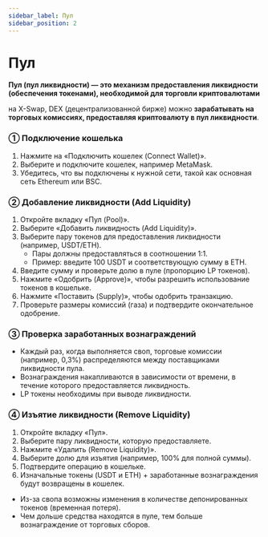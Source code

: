 ```yaml
---
sidebar_label: Пул
sidebar_position: 2
---
```


# Пул

**Пул (пул ликвидности) — это механизм предоставления ликвидности (обеспечения токенами), необходимой для торговли криптовалютами**

на X-Swap, DEX (децентрализованной бирже) можно **зарабатывать на торговых комиссиях, предоставляя криптовалюту в пул ликвидности**.

### **① Подключение кошелька**

1. Нажмите на «Подключить кошелек (Connect Wallet)».
2. Выберите и подключите кошелек, например MetaMask.
3. Убедитесь, что вы подключены к нужной сети, такой как основная сеть Ethereum или BSC.

### **② Добавление ликвидности (Add Liquidity)**

1. Откройте вкладку «Пул (Pool)».
2. Выберите «Добавить ликвидность (Add Liquidity)».
3. Выберите пару токенов для предоставления ликвидности (например, USDT/ETH).
    - Пары должны предоставляться в соотношении 1:1.
    - Пример: введите 100 USDT и соответствующую сумму в ETH.
4. Введите сумму и проверьте долю в пуле (пропорцию LP токенов).
5. Нажмите «Одобрить (Approve)», чтобы разрешить использование токенов в кошельке.
6. Нажмите «Поставить (Supply)», чтобы одобрить транзакцию.
7. Проверьте размеры комиссий (газа) и подтвердите окончательное одобрение.

### **③ Проверка заработанных вознаграждений**

- Каждый раз, когда выполняется своп, торговые комиссии (например, 0,3%) распределяются между поставщиками ликвидности пула.
- Вознаграждения накапливаются в зависимости от времени, в течение которого предоставляется ликвидность.
- LP токены необходимы при выводе ликвидности.

### **④ Изъятие ликвидности (Remove Liquidity)**

1. Откройте вкладку «Пул».
2. Выберите пару ликвидности, которую предоставляете.
3. Нажмите «Удалить (Remove Liquidity)».
4. Выберите долю для изъятия (например, 100% для полной суммы).
5. Подтвердите операцию в кошельке.
6. Изначальные токены (USDT и ETH) + заработанные вознаграждения будут возвращены в кошелек.

- Из-за свопа возможны изменения в количестве депонированных токенов (временная потеря).
- Чем дольше средства находятся в пуле, тем больше вознаграждение от торговых сборов.